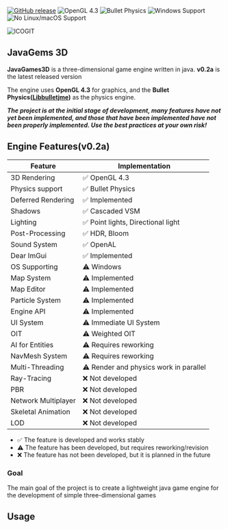 [![GitHub release](https://img.shields.io/badge/GitHub%20Packages-Download-brightgreen)](https://github.com/alfabouh/javagems3d/packages/2241468)
![OpenGL 4.3](https://img.shields.io/badge/OpenGL-4.3-blue)
![Bullet Physics](https://img.shields.io/badge/Physics-Bullet-blue)
![Windows Support](https://img.shields.io/badge/Platform-Windows-brightgreen)
![No Linux/macOS Support](https://img.shields.io/badge/Support-No%20Linux%20%2F%20macOS-red)

![ICOGIT](https://github.com/user-attachments/assets/f4d93bc9-279f-41bf-bcd1-d31f8eb056f9)
## JavaGems 3D

**JavaGames3D** is a three-dimensional game engine written in java. **v0.2a** is the latest released version

The engine uses **OpenGL 4.3** for graphics, and the **Bullet Physics([Libbulletjme](https://github.com/stephengold/Libbulletjme))** as the physics engine.

***The project is at the initial stage of development, many features have not yet been implemented, and those that have been implemented have not been properly implemented. Use the best practices at your own risk!***

## Engine Features(v0.2a)

| Feature | Implementation |
|----------------------------|----------------------|
| 3D Rendering | ✅ OpenGL 4.3 |
| Physics support | ✅ Bullet Physics |
| Deferred Rendering | ✅ Implemented |
| Shadows | ✅ Cascaded VSM |
| Lighting | ✅ Point lights, Directional light |
| Post-Processing | ✅ HDR, Bloom |
| Sound System | ✅ OpenAL |
| Dear ImGui | ✅ Implemented |
| OS Supporting | ⚠️ Windows |
| Map System | ⚠️ Implemented |
| Map Editor | ⚠️ Implemented |
| Particle System | ⚠️ Implemented |
| Engine API | ⚠️ Implemented |
| UI System | ⚠️ Immediate UI System |
| OIT | ⚠️ Weighted OIT |
| AI for Entities | ⚠️ Requires reworking |
| NavMesh System | ⚠️ Requires reworking |
| Multi-Threading | ⚠️ Render and physics work in parallel |
| Ray-Tracing | ❌ Not developed |
| PBR | ❌ Not developed |
| Network Multiplayer | ❌ Not developed |
| Skeletal Animation | ❌ Not developed |
| LOD | ❌ Not developed |

- ✅ The feature is developed and works stably
- ⚠️ The feature has been developed, but requires reworking/revision
- ❌ The feature has not been developed, but it is planned in the future

### Goal
The main goal of the project is to create a lightweight java game engine for the development of simple three-dimensional games

## Usage

